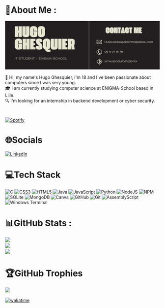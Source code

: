# 💫About Me :

![Bannière](./enGithubBanner.png)


👋 Hi, my name's Hugo Ghesquier, I'm 18 and I've been passionate about computers since I was very young.<br>
🎓 I am currently studying computer science at ENIGMA-School based in Lille.<br>
🔍 I'm looking for an internship in backend development or cyber security.<br>

#
[![Spotify](https://github-readme-remake.vercel.app/api/spotify)](https://open.spotify.com/user/mr5jgbqp3jw221j271iz2nix9)
#

# 🌐Socials
[![LinkedIn](https://img.shields.io/badge/LinkedIn-%230077B5.svg?logo=linkedin&logoColor=white)](https://linkedin.com/in/hugo-ghesquier) 

# 💻Tech Stack
![C](https://img.shields.io/badge/c-%2300599C.svg?style=for-the-badge&logo=c&logoColor=white) ![CSS3](https://img.shields.io/badge/css3-%231572B6.svg?style=for-the-badge&logo=css3&logoColor=white) ![HTML5](https://img.shields.io/badge/html5-%23E34F26.svg?style=for-the-badge&logo=html5&logoColor=white) ![Java](https://img.shields.io/badge/java-%23ED8B00.svg?style=for-the-badge&logo=java&logoColor=white) ![JavaScript](https://img.shields.io/badge/javascript-%23323330.svg?style=for-the-badge&logo=javascript&logoColor=%23F7DF1E) ![Python](https://img.shields.io/badge/python-3670A0?style=for-the-badge&logo=python&logoColor=ffdd54) ![NodeJS](https://img.shields.io/badge/node.js-6DA55F?style=for-the-badge&logo=node.js&logoColor=white) ![NPM](https://img.shields.io/badge/NPM-%23000000.svg?style=for-the-badge&logo=npm&logoColor=white) ![SQLite](https://img.shields.io/badge/sqlite-%2307405e.svg?style=for-the-badge&logo=sqlite&logoColor=white) ![MongoDB](https://img.shields.io/badge/MongoDB-%234ea94b.svg?style=for-the-badge&logo=mongodb&logoColor=white) ![Canva](https://img.shields.io/badge/Canva-%2300C4CC.svg?style=for-the-badge&logo=Canva&logoColor=white) ![GitHub](https://img.shields.io/badge/github-%23121011.svg?style=for-the-badge&logo=github&logoColor=white) ![Git](https://img.shields.io/badge/git-%23F05033.svg?style=for-the-badge&logo=git&logoColor=white) ![AssemblyScript](https://img.shields.io/badge/assembly%20script-%23000000.svg?style=for-the-badge&logo=assemblyscript&logoColor=white) ![Windows Terminal](https://img.shields.io/badge/Windows%20Terminal-%234D4D4D.svg?style=for-the-badge&logo=windows-terminal&logoColor=white)
# 📊GitHub Stats :
![](https://github-readme-stats.vercel.app/api?username=devZenta&theme=radical&hide_border=true&include_all_commits=false&count_private=false)<br/>
![](https://github-readme-streak-stats.herokuapp.com/?user=devZenta&theme=radical&hide_border=true)<br/>
![](https://github-readme-stats.vercel.app/api/top-langs/?username=devZenta&theme=radical&hide_border=true&include_all_commits=false&count_private=false&layout=compact)

# 🏆GitHub Trophies
![](https://github-trophies.vercel.app/?username=devZenta&theme=radical&no-frame=true&no-bg=false&margin-w=4)

[![wakatime](https://wakatime.com/badge/user/289e26fc-eed9-4d20-a7c3-88085f354fa1.svg)](https://wakatime.com/@289e26fc-eed9-4d20-a7c3-88085f354fa1)

